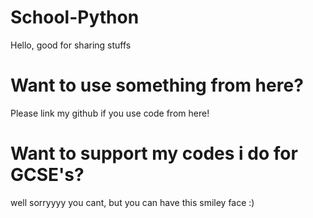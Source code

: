 # School-Python
Hello, good for sharing stuffs

# Want to use something from here?
Please link my github if you use code from here!

# Want to support my codes i do for GCSE's?
well sorryyyy you cant, but you can have this smiley face :)
